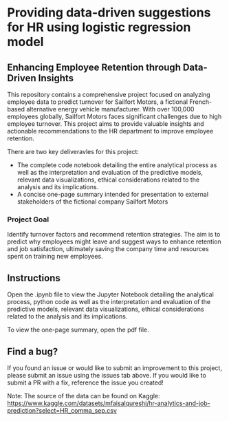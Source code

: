 # Providing data-driven suggestions for HR using logistic regression model

## Enhancing Employee Retention through Data-Driven Insights

This repository contains a comprehensive project focused on analyzing employee data to predict turnover for Sailfort Motors, a fictional French-based alternative energy vehicle manufacturer. With over 100,000 employees globally, Sailfort Motors faces significant challenges due to high employee turnover. This project aims to provide valuable insights and actionable recommendations to the HR department to improve employee retention.

There are two key deliveravles for this project: 

* The complete code notebook detailing the entire analytical process as well as the interpretation and evaluation of the predictive models, relevant data visualizations, ethical considerations related to the analysis and its implications.
* A concise one-page summary intended for presentation to external stakeholders of the fictional company Sailfort Motors


### Project Goal
Identify turnover factors and recommend retention strategies. The aim is to predict why employees might leave and suggest ways to enhance retention and job satisfaction, ultimately saving the company time and resources spent on training new employees.


## Instructions
Open the .ipynb file to view the Jupyter Notebook detailing the analytical process, python code as well as the interpretation and evaluation of the predictive models, relevant data visualizations, ethical considerations related to the analysis and its implications.

To view the one-page summary, open the pdf file. 


## Find a bug?

If you found an issue or would like to submit an improvement to this project, please submit an issue using the issues tab above. If you would like to submit a PR with a fix, reference the issue you created!


Note: The source of the data can be found on Kaggle:
https://www.kaggle.com/datasets/mfaisalqureshi/hr-analytics-and-job-prediction?select=HR_comma_sep.csv
